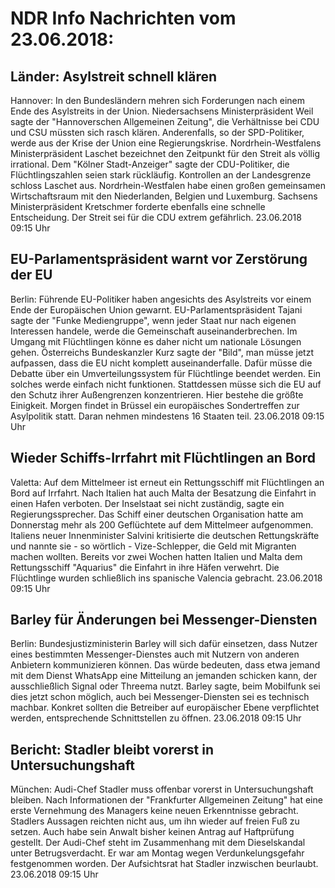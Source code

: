 # NDR Info Nachrichten vom 23.06.2018:


## Länder: Asylstreit schnell klären
Hannover: In den Bundesländern mehren sich Forderungen nach einem Ende des Asylstreits in der Union. Niedersachsens Ministerpräsident Weil sagte der "Hannoverschen Allgemeinen Zeitung", die Verhältnisse bei CDU und CSU müssten sich rasch klären. Anderenfalls, so der SPD-Politiker, werde aus der Krise der Union eine Regierungskrise. Nordrhein-Westfalens Ministerpräsident Laschet bezeichnet den Zeitpunkt für den Streit als völlig irrational. Dem "Kölner Stadt-Anzeiger" sagte der CDU-Politiker, die Flüchtlingszahlen seien stark rückläufig. Kontrollen an der Landesgrenze schloss Laschet aus. Nordrhein-Westfalen habe einen großen gemeinsamen Wirtschaftsraum mit den Niederlanden, Belgien und Luxemburg. Sachsens Ministerpräsident Kretschmer forderte ebenfalls eine schnelle Entscheidung. Der Streit sei für die CDU extrem gefährlich. 23.06.2018 09:15 Uhr 

## EU-Parlamentspräsident warnt vor Zerstörung der EU
Berlin:	Führende EU-Politiker haben angesichts des Asylstreits vor einem Ende der Europäischen Union gewarnt. EU-Parlamentspräsident Tajani sagte der "Funke Mediengruppe", wenn jeder Staat nur nach eigenen Interessen handele, werde die Gemeinschaft auseinanderbrechen. Im Umgang mit Flüchtlingen könne es daher nicht um nationale Lösungen gehen. Österreichs Bundeskanzler Kurz sagte der "Bild", man müsse jetzt aufpassen, dass die EU nicht komplett auseinanderfalle. Dafür müsse die Debatte über ein Umverteilungssystem für Flüchtlinge beendet werden. Ein solches werde einfach nicht funktionen. Stattdessen müsse sich die EU auf den Schutz ihrer Außengrenzen konzentrieren. Hier bestehe die größte Einigkeit. Morgen findet in Brüssel ein europäisches Sondertreffen zur Asylpolitik statt. Daran nehmen mindestens 16 Staaten teil. 23.06.2018 09:15 Uhr 

## Wieder Schiffs-Irrfahrt mit Flüchtlingen an Bord
Valetta: Auf dem Mittelmeer ist erneut ein Rettungsschiff mit Flüchtlingen an Bord auf Irrfahrt. Nach Italien hat auch Malta der Besatzung die Einfahrt in einen Hafen verboten. Der Inselstaat sei nicht zuständig, sagte ein Regierungssprecher. Das Schiff einer deutschen Organisation hatte am Donnerstag mehr als 200 Geflüchtete auf dem Mittelmeer aufgenommen. Italiens neuer Innenminister Salvini kritisierte die deutschen Rettungskräfte und nannte sie - so wörtlich - Vize-Schlepper, die Geld mit Migranten machen wollten. Bereits vor zwei Wochen hatten Italien und Malta dem Rettungsschiff "Aquarius" die Einfahrt in ihre Häfen verwehrt. Die Flüchtlinge wurden schließlich ins spanische Valencia gebracht. 23.06.2018 09:15 Uhr 

## Barley für Änderungen bei Messenger-Diensten
Berlin:	Bundesjustizministerin Barley will sich dafür einsetzen, dass Nutzer eines bestimmten Messenger-Dienstes auch mit Nutzern von anderen Anbietern kommunizieren können. Das würde bedeuten, dass etwa jemand mit dem Dienst WhatsApp eine Mitteilung an jemanden schicken kann, der ausschließlich Signal oder Threema nutzt. Barley sagte, beim Mobilfunk sei dies jetzt schon möglich, auch bei Messenger-Diensten sei es technisch machbar. Konkret sollten die Betreiber auf europäischer Ebene verpflichtet werden, entsprechende Schnittstellen zu öffnen. 23.06.2018 09:15 Uhr 

## Bericht: Stadler bleibt vorerst in Untersuchungshaft
München:	Audi-Chef Stadler muss offenbar vorerst in Untersuchungshaft bleiben. Nach Informationen der "Frankfurter Allgemeinen Zeitung" hat eine erste Vernehmung des Managers keine neuen Erkenntnisse gebracht. Stadlers Aussagen reichten nicht aus, um ihn wieder auf freien Fuß zu setzen. Auch habe sein Anwalt bisher keinen Antrag auf Haftprüfung gestellt. Der Audi-Chef steht im Zusammenhang mit dem Dieselskandal unter Betrugsverdacht. Er war am Montag wegen Verdunkelungsgefahr festgenommen worden. Der Aufsichtsrat hat Stadler inzwischen beurlaubt. 23.06.2018 09:15 Uhr 
